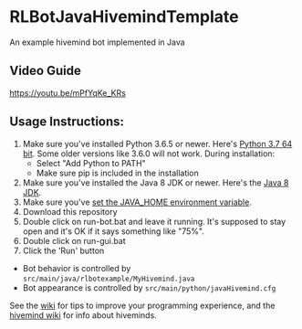 # RLBotJavaHivemindTemplate
An example hivemind bot implemented in Java

## Video Guide

https://youtu.be/mPfYqKe_KRs

## Usage Instructions:

1. Make sure you've installed Python 3.6.5 or newer. Here's [Python 3.7 64 bit](https://www.python.org/ftp/python/3.7.0/python-3.7.0-amd64.exe). Some older versions like 3.6.0 will not work. During installation:
   - Select "Add Python to PATH"
   - Make sure pip is included in the installation
1. Make sure you've installed the Java 8 JDK or newer. Here's the [Java 8 JDK](https://www.oracle.com/technetwork/java/javase/downloads/jdk8-downloads-2133151.html).
1. Make sure you've [set the JAVA_HOME environment variable](https://javatutorial.net/set-java-home-windows-10).
1. Download this repository
1. Double click on run-bot.bat and leave it running. It's supposed to stay
open and it's OK if it says something like "75%".
1. Double click on run-gui.bat
1. Click the 'Run' button

- Bot behavior is controlled by `src/main/java/rlbotexample/MyHivemind.java`
- Bot appearance is controlled by `src/main/python/javaHivemind.cfg`

See the [wiki](https://github.com/RLBot/RLBotJavaExample/wiki)
for tips to improve your programming experience,
and the [hivemind wiki](https://github.com/ViliamVadocz/Hivemind/wiki) for info about hiveminds.
